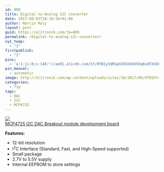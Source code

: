 ```yaml
---
id: 809
title: Digital-to-Analog I2C converter
date: 2017-08-03T10:10:26+01:00
author: Martin Maly
layout: post
guid: https://alitronik.com/?p=809
permalink: /digital-to-analog-i2c-converter/
xyz_twap:
  - "1"
firstpublish:
  - "1"
pins:
  - 'a:1:{i:0;s:148:"//ae01.alicdn.com/kf/HTB1y3dRSpXXXXX4XVXXq6xXFXXXF/Smart-Electronics-font-b-MCP4725-b-font-I2C-DAC-Breakout-Module-Development-Board.jpg_220x220.jpg";}'
pin_manual:
  - automatic
image: http://alitronik.com/wp-content/uploads/sites/18/2017/08/HTB1htvFRVXXXXc8XXXXq6xXFXXX7.jpg
categories:
  - Tip
tags:
  - DAC
  - I2C
  - MCP4725
---
```

<a href="http://s.click.aliexpress.com/e/jurRJ6q" target="_parent"><img src="//ae01.alicdn.com/kf/HTB1y3dRSpXXXXX4XVXXq6xXFXXXF/Smart-Electronics-font-b-MCP4725-b-font-I2C-DAC-Breakout-Module-Development-Board.jpg_220x220.jpg" /><span style="display: block;">MCP4725 I2C DAC Breakout module development board</span></a>

**Features:**

  * 12-bit resolution
  * I<sup>2</sup>C Interface (Standard, Fast, and High-Speed supported)
  * Small package
  * 2.7V to 5.5V supply
  * Internal EEPROM to store settings